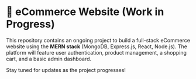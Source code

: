 
# 🛒 eCommerce Website (Work in Progress)

This repository contains an ongoing project to build a full-stack eCommerce website using the **MERN stack** (MongoDB, Express.js, React, Node.js). The platform will feature user authentication, product management, a shopping cart, and a basic admin dashboard.

Stay tuned for updates as the project progresses!

